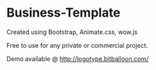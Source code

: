 # Business-Template

Created using Bootstrap, Animate.css, wow.js

Free to use for any private or commercial project. 

Demo available @ http://logotype.bitballoon.com/
